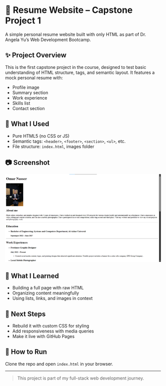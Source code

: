 # 💼 Resume Website – Capstone Project 1

A simple personal resume website built with only HTML as part of Dr. Angela Yu’s Web Development Bootcamp.

## ✨ Project Overview

This is the first capstone project in the course, designed to test basic understanding of HTML structure, tags, and semantic layout. It features a mock personal resume with:

- Profile image
- Summary section
- Work experience
- Skills list
- Contact section

## 📄 What I Used

- Pure HTML5 (no CSS or JS)
- Semantic tags: `<header>`, `<footer>`, `<section>`, `<ul>`, etc.
- File structure: `index.html`, images folder

## 📷 Screenshot

![Resume Website Preview](./assets/images/Screenshot%202025-07-05%20124443.png)

## 🧠 What I Learned

- Building a full page with raw HTML
- Organizing content meaningfully
- Using lists, links, and images in context

## 🚀 Next Steps

- Rebuild it with custom CSS for styling
- Add responsiveness with media queries
- Make it live with GitHub Pages

## 📂 How to Run

Clone the repo and open `index.html` in your browser.

---

> This project is part of my full-stack web development journey.
